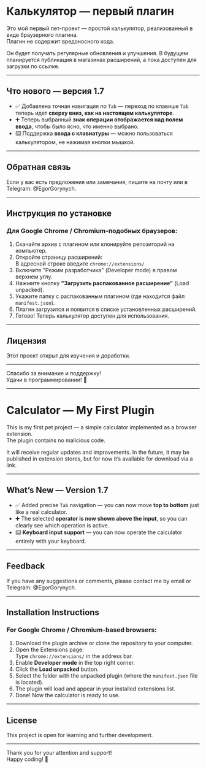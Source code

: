 # Калькулятор — первый плагин

Это мой первый пет-проект — простой калькулятор, реализованный в виде браузерного плагина.  
Плагин не содержит вредоносного кода.  

Он будет получать регулярные обновления и улучшения. В будущем планируется публикация в магазинах расширений, а пока доступен для загрузки по ссылке.

---

## Что нового — версия 1.7

- ✅ Добавлена точная навигация по `Tab` — переход по клавише `Tab` теперь идет **сверху вниз, как на настоящем калькуляторе**.  
- ➕ Теперь выбранный **знак операции отображается над полем ввода**, чтобы было ясно, что именно выбрано.  
- ⌨️ Поддержка **ввода с клавиатуры** — можно пользоваться калькулятором, не нажимая кнопки мышкой.

---

## Обратная связь

Если у вас есть предложения или замечания, пишите на почту или в Telegram: @EgorGorynych.

---

## Инструкция по установке

### Для Google Chrome / Chromium-подобных браузеров:

1. Скачайте архив с плагином или клонируйте репозиторий на компьютер.
2. Откройте страницу расширений:  
   В адресной строке введите `chrome://extensions/`
3. Включите "Режим разработчика" (Developer mode) в правом верхнем углу.
4. Нажмите кнопку **"Загрузить распакованное расширение"** (Load unpacked).
5. Укажите папку с распакованным плагином (где находится файл `manifest.json`).
6. Плагин загрузится и появится в списке установленных расширений.
7. Готово! Теперь калькулятор доступен для использования.

---

## Лицензия

Этот проект открыт для изучения и доработки.

---

Спасибо за внимание и поддержку!  
Удачи в программировании! 🚀

---

# Calculator — My First Plugin

This is my first pet project — a simple calculator implemented as a browser extension.  
The plugin contains no malicious code.

It will receive regular updates and improvements. In the future, it may be published in extension stores, but for now it’s available for download via a link.

---

## What’s New — Version 1.7

- ✅ Added precise `Tab` navigation — you can now move **top to bottom** just like a real calculator.  
- ➕ The selected **operator is now shown above the input**, so you can clearly see which operation is active.  
- ⌨️ **Keyboard input support** — you can now operate the calculator entirely with your keyboard.

---

## Feedback

If you have any suggestions or comments, please contact me by email or Telegram: @EgorGorynych.

---

## Installation Instructions

### For Google Chrome / Chromium-based browsers:

1. Download the plugin archive or clone the repository to your computer.
2. Open the Extensions page:  
   Type `chrome://extensions/` in the address bar.
3. Enable **Developer mode** in the top right corner.
4. Click the **Load unpacked** button.
5. Select the folder with the unpacked plugin (where the `manifest.json` file is located).
6. The plugin will load and appear in your installed extensions list.
7. Done! Now the calculator is ready to use.

---

## License

This project is open for learning and further development.

---

Thank you for your attention and support!  
Happy coding! 🚀

